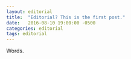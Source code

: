 ```yaml
---
layout: editorial
title:  "Editorial? This is the first post."
date:   2016-08-10 19:00:00 -0500
categories: editorial
tags: editorial
---
```


Words.